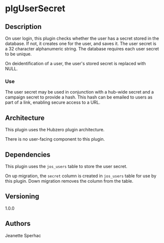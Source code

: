 # plgUserSecret

## Description

On user login, this plugin checks whether the user has a secret
stored in the database. If not, it creates one for the user, and saves it.
The user secret is a 32 character alphanumeric string. The database requires
each user secret to be unique.

On deidentification of a user, the user's stored secret is replaced with NULL.

### Use

The user secret may be used in conjunction with a hub-wide secret and a
campaign secret to provide a hash. This hash can be emailed to users as part of
a link, enabling secure access to a URL.

## Architecture

This plugin uses the Hubzero plugin architecture.

There is no user-facing component to this plugin.

## Dependencies

This plugin uses the `jos_users` table to store the user secret.

On up migration, the `secret` column is created in `jos_users` table for use by
this plugin. Down migration removes the column from the table.

## Versioning

1.0.0

## Authors

Jeanette Sperhac